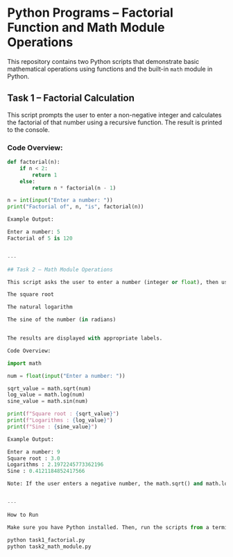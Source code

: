 # Python Programs – Factorial Function and Math Module Operations

This repository contains two Python scripts that demonstrate basic mathematical operations using functions and the built-in `math` module in Python.

## Task 1 – Factorial Calculation

This script prompts the user to enter a non-negative integer and calculates the factorial of that number using a recursive function. The result is printed to the console.

### Code Overview:

```python
def factorial(n):
    if n < 2:
        return 1
    else:
        return n * factorial(n - 1)

n = int(input("Enter a number: "))
print("Factorial of", n, "is", factorial(n))

Example Output:

Enter a number: 5  
Factorial of 5 is 120


---

## Task 2 – Math Module Operations

This script asks the user to enter a number (integer or float), then uses Python’s math module to calculate:

The square root

The natural logarithm

The sine of the number (in radians)


The results are displayed with appropriate labels.

Code Overview:

import math

num = float(input("Enter a number: "))

sqrt_value = math.sqrt(num)
log_value = math.log(num)
sine_value = math.sin(num)

print(f"Square root : {sqrt_value}")
print(f"Logarithms : {log_value}")
print(f"Sine : {sine_value}")

Example Output:

Enter a number: 9  
Square root : 3.0  
Logarithms : 2.1972245773362196  
Sine : 0.4121184852417566

Note: If the user enters a negative number, the math.sqrt() and math.log() functions may raise errors. Error handling can be added as needed.


---

How to Run

Make sure you have Python installed. Then, run the scripts from a terminal or code editor:

python task1_factorial.py
python task2_math_module.py


